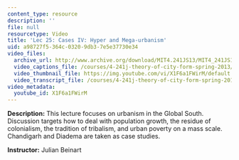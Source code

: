 ```yaml
---
content_type: resource
description: ''
file: null
resourcetype: Video
title: 'Lec 25: Cases IV: Hyper and Mega-urbanism'
uid: a98727f5-364c-0320-9db3-7e5e37730e34
video_files:
  archive_url: http://www.archive.org/download/MIT4.241JS13/MIT4_241JS13_lec25_300k.mp4
  video_captions_file: /courses/4-241j-theory-of-city-form-spring-2013/7bb2ecaab4bd504c831310f1a8c9e7d1_X1F6a1FWirM.vtt
  video_thumbnail_file: https://img.youtube.com/vi/X1F6a1FWirM/default.jpg
  video_transcript_file: /courses/4-241j-theory-of-city-form-spring-2013/f5019d55aa48439e42ba0101c6f27f74_X1F6a1FWirM.pdf
video_metadata:
  youtube_id: X1F6a1FWirM
---
```


**Description:** This lecture focuses on urbanism in the Global South. Discussion targets how to deal with population growth, the residue of colonialism, the tradition of tribalism, and urban poverty on a mass scale. Chandigarh and Diadema are taken as case studies.

**Instructor:** Julian Beinart